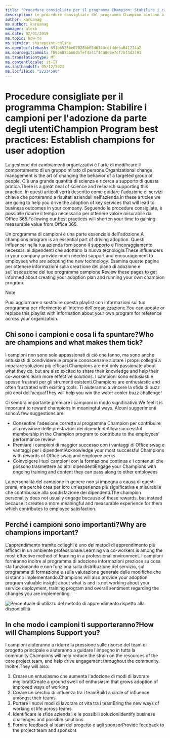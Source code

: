 ```yaml
---
title: "Procedure consigliate per il programma Champion: Stabilire i campioni per l'adozione da parte degli utenti"
description: Le procedure consigliate del programma Champion aiutano a guidare l'adozione di Office 365.
author: karuanag
ms.author: karuanag
manager: alexb
ms.date: 02/01/2019
ms.topic: how-to
ms.service: sharepoint-online
ms.openlocfilehash: 691b6535be07028bb02d6340cdfddeba841274a2
ms.sourcegitcommit: fb9ca876b6605fef4a41f14a069e7cf7bf3d2791
ms.translationtype: MT
ms.contentlocale: it-IT
ms.lasthandoff: 05/12/2021
ms.locfileid: "52334590"
---
```

# <a name="champion-program-best-practices-establish-champions-for-user-adoption"></a><span data-ttu-id="d21d8-103">Procedure consigliate per il programma Champion: Stabilire i campioni per l'adozione da parte degli utenti</span><span class="sxs-lookup"><span data-stu-id="d21d8-103">Champion Program best practices: Establish champions for user adoption</span></span>

<span data-ttu-id="d21d8-104">La gestione dei cambiamenti organizzativi è l'arte di modificare il comportamento di un gruppo mirato di persone.</span><span class="sxs-lookup"><span data-stu-id="d21d8-104">Organizational change management is the art of changing the behavior of a targeted group of people.</span></span> <span data-ttu-id="d21d8-105">C'è una grande quantità di scienza e ricerca a supporto di questa pratica.</span><span class="sxs-lookup"><span data-stu-id="d21d8-105">There is a great deal of science and research supporting this practice.</span></span> <span data-ttu-id="d21d8-106">In questi articoli verrà descritto come guidare l'adozione di servizi chiave che porteranno a risultati aziendali nell'azienda.</span><span class="sxs-lookup"><span data-stu-id="d21d8-106">In these articles we are going to help you drive the adoption of key services that will lead to business outcomes in your company.</span></span>  <span data-ttu-id="d21d8-107">Seguendo le procedure consigliate, è possibile ridurre il tempo necessario per ottenere valore misurabile da Office 365.</span><span class="sxs-lookup"><span data-stu-id="d21d8-107">Following our best practices will shorten your time to gaining measurable value from Office 365.</span></span>  

<span data-ttu-id="d21d8-108">Un programma di campioni è una parte essenziale dell'adozione.</span><span class="sxs-lookup"><span data-stu-id="d21d8-108">A champions program is an essential part of driving adoption.</span></span> <span data-ttu-id="d21d8-109">Questi influencer nella tua azienda forniscono il supporto e l'incoraggiamento necessari ai dipendenti che adottano la nuova tecnologia.</span><span class="sxs-lookup"><span data-stu-id="d21d8-109">These influencers in your company provide much needed support and encouragement to employees who are adopting the new technology.</span></span> <span data-ttu-id="d21d8-110">Esamina queste pagine per ottenere informazioni sulla creazione del piano di adozione e sull'esecuzione del tuo programma campione.</span><span class="sxs-lookup"><span data-stu-id="d21d8-110">Review these pages to get informed about creating your adoption plan and running your own champion program.</span></span> 

> [!NOTE]
> <span data-ttu-id="d21d8-111">Puoi aggiornare o sostituire questa playlist con informazioni sul tuo programma per riferimento all'interno dell'organizzazione.</span><span class="sxs-lookup"><span data-stu-id="d21d8-111">You can update or replace this playlist with information about your own program for reference across your organization.</span></span>

## <a name="who-are-champions-and-what-makes-them-tick"></a><span data-ttu-id="d21d8-112">Chi sono i campioni e cosa li fa spuntare?</span><span class="sxs-lookup"><span data-stu-id="d21d8-112">Who are champions and what makes them tick?</span></span>

<span data-ttu-id="d21d8-113">I campioni non sono solo appassionati di ciò che fanno, ma sono anche entusiasti di condividere le proprie conoscenze e aiutare i propri colleghi a imparare soluzioni più efficaci.</span><span class="sxs-lookup"><span data-stu-id="d21d8-113">Champions are not only passionate about what they do, but are also excited to share their knowledge and help their co-workers learn more effective solutions.</span></span> <span data-ttu-id="d21d8-114">I campioni sono entusiasti e spesso frustrati per gli strumenti esistenti.</span><span class="sxs-lookup"><span data-stu-id="d21d8-114">Champions are enthusiastic and often frustrated with existing tools.</span></span> <span data-ttu-id="d21d8-115">Ti aiuteranno a vincere la sfida di buzz più cool dell'acqua!</span><span class="sxs-lookup"><span data-stu-id="d21d8-115">They will help you win the water cooler buzz challenge!</span></span>  

<span data-ttu-id="d21d8-116">Ci sembra importante premiare i campioni in modo significativo.</span><span class="sxs-lookup"><span data-stu-id="d21d8-116">We feel it is important to reward champions in meaningful ways.</span></span> <span data-ttu-id="d21d8-117">Alcuni suggerimenti sono:</span><span class="sxs-lookup"><span data-stu-id="d21d8-117">A few suggestions are:</span></span>

- <span data-ttu-id="d21d8-118">Consentire l'adesione corretta al programma Champion per contribuire alla revisione delle prestazioni dei dipendenti</span><span class="sxs-lookup"><span data-stu-id="d21d8-118">Allow successful membership in the Champion program to contribute to the employees' performance review</span></span>
- <span data-ttu-id="d21d8-119">Premiare i campioni di maggior successo con i vantaggi di Office swag e vantaggi per i dipendenti</span><span class="sxs-lookup"><span data-stu-id="d21d8-119">Acknowledge your most successful Champions with rewards of Office swag and employee perks</span></span>  
- <span data-ttu-id="d21d8-120">Coinvolgere i tuoi campioni con la formazione continua e i contenuti che possono trasmettere ad altri dipendenti</span><span class="sxs-lookup"><span data-stu-id="d21d8-120">Engage your Champions with ongoing training and content they can pass along to other employees</span></span> 

<span data-ttu-id="d21d8-121">La personalità del campione in genere non si impegna a causa di questi premi, ma perché crea per loro un'esperienza più significativa e misurabile che contribuisce alla soddisfazione dei dipendenti.</span><span class="sxs-lookup"><span data-stu-id="d21d8-121">The champion personality does not usually engage because of these rewards, but instead because it creates a more meaningful and measurable experience for them which contributes to employee satisfaction.</span></span> 

## <a name="why-are-champions-important"></a><span data-ttu-id="d21d8-122">Perché i campioni sono importanti?</span><span class="sxs-lookup"><span data-stu-id="d21d8-122">Why are champions important?</span></span> 

<span data-ttu-id="d21d8-123">L'apprendimento tramite colleghi è uno dei metodi di apprendimento più efficaci in un ambiente professionale.</span><span class="sxs-lookup"><span data-stu-id="d21d8-123">Learning via co-workers is among the most effective method of learning in a professional environment.</span></span> <span data-ttu-id="d21d8-124">I campioni forniranno inoltre al programma di adozione informazioni preziose su cosa sta funzionando e non funziona sulla distribuzione del servizio, sul programma di formazione e sulla valutazione generale delle modifiche che si stanno implementando.</span><span class="sxs-lookup"><span data-stu-id="d21d8-124">Champions will also provide your adoption program valuable insight about what is and is not working about your service deployment, training program and overall sentiment regarding the changes you are implementing.</span></span>  

![Percentuale di utilizzo del metodo di apprendimento rispetto alla disponibilità](media/champstats.png)

## <a name="how-will-champions-support-you"></a><span data-ttu-id="d21d8-126">In che modo i campioni ti supporteranno?</span><span class="sxs-lookup"><span data-stu-id="d21d8-126">How will Champions Support you?</span></span>

<span data-ttu-id="d21d8-127">I campioni aiuteranno a ridurre la pressione sulle risorse del team di progetto principale e aiuteranno a guidare l'impegno in tutta la community.</span><span class="sxs-lookup"><span data-stu-id="d21d8-127">Champions will help reduce the strain on the resources of the core project team, and help drive engagement throughout the community.</span></span> <span data-ttu-id="d21d8-128">Inoltre:</span><span class="sxs-lookup"><span data-stu-id="d21d8-128">They will also:</span></span>

1. <span data-ttu-id="d21d8-129">Creare un entusiasmo che aumenta l'adozione di modi di lavorare migliorati</span><span class="sxs-lookup"><span data-stu-id="d21d8-129">Create a ground swell oif enthusiasm that grows adoption of improved ways of working</span></span>
1. <span data-ttu-id="d21d8-130">Creare un cerchio di influenza tra i team</span><span class="sxs-lookup"><span data-stu-id="d21d8-130">Build a circle of influence amongst their teams</span></span>
1. <span data-ttu-id="d21d8-131">Portare i nuovi modi di lavorare ot vita tra i team</span><span class="sxs-lookup"><span data-stu-id="d21d8-131">Bring the new ways of working ot life across teams</span></span>
1. <span data-ttu-id="d21d8-132">Identificare le sfide aziendali e le possibili soluzioni</span><span class="sxs-lookup"><span data-stu-id="d21d8-132">Identify business challenges and possible solutions</span></span>
1. <span data-ttu-id="d21d8-133">Fornire feedback al team del progetto e agli sponsor</span><span class="sxs-lookup"><span data-stu-id="d21d8-133">Provide feedback to the project team and sponsors</span></span>
